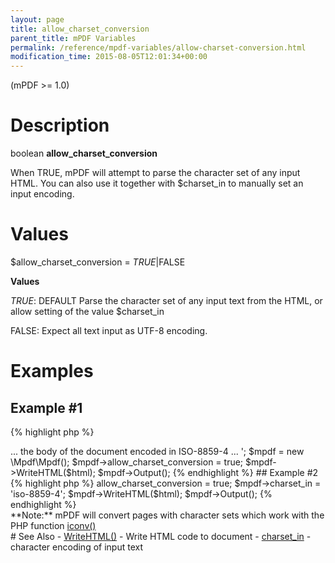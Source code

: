 ```yaml
---
layout: page
title: allow_charset_conversion
parent_title: mPDF Variables
permalink: /reference/mpdf-variables/allow-charset-conversion.html
modification_time: 2015-08-05T12:01:34+00:00
---
```


(mPDF >= 1.0)

# Description

boolean **allow_charset_conversion**

When <span class="smallblock">TRUE</span>, mPDF will attempt to parse the character set of any input HTML. You can also
use it together with <span class="parameter">$charset_in</span> to manually set an input encoding.

# Values

<span class="parameter">$allow_charset_conversion</span> = *<span class="smallblock">TRUE</span>*|<span class="smallblock">FALSE</span>

**Values**

*<span class="smallblock">TRUE</span>*: <span class="smallblock">DEFAULT</span> Parse the character set of any input
text from the HTML, or allow setting of the value <span class="parameter">$charset_in</span>

<span class="smallblock">FALSE</span>: Expect all text input as UTF-8 encoding.

# Examples

## Example #1

{% highlight php %}
<?php

$html = '

<!DOCTYPE html PUBLIC "-//W3C//DTD XHTML 1.0 Transitional//EN" "http://www.w3.org/TR/xhtml1/DTD/xhtml1-transitional.dtd">

<html xmlns="http://www.w3.org/1999/xhtml" dir="ltr">

<head>

<meta http-equiv="Content-Type" content="text/html; charset=ISO-8859-4" />

<title>Document in Lithuanian</title>

</head>

<body>

... the body of the document encoded in ISO-8859-4 ...

</body>

</html>';

$mpdf = new \Mpdf\Mpdf();

$mpdf->allow_charset_conversion = true;

$mpdf->WriteHTML($html);

$mpdf->Output();
{% endhighlight %}

## Example #2

{% highlight php %}
<?php

$html = '... the body of the document encoded in ISO-8859-4 ...';

$mpdf = new \Mpdf\Mpdf();

$mpdf->allow_charset_conversion = true;

$mpdf->charset_in = 'iso-8859-4';

$mpdf->WriteHTML($html);

$mpdf->Output();
{% endhighlight %}

<div class="alert alert-info" role="alert" markdown="1">
	**Note:** mPDF will convert pages with character sets which work with the PHP function
	<a href="{{ "/reference/codepages-glyphs/iconv.html" | prepend: site.baseurl }}">iconv()</a>
</div>

# See Also

- <a href="{{ "/reference/mpdf-functions/writehtml.html" | prepend: site.baseurl }}">WriteHTML()</a> - Write HTML code to document
- <a href="{{ "/reference/mpdf-variables/charset-in.html" | prepend: site.baseurl }}">charset_in</a> - character encoding of input text

